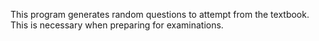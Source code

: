 This program generates random questions to attempt from the textbook. This is necessary when preparing for examinations.

